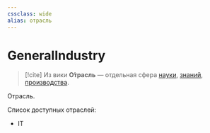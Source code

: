 ```yaml
---
cssclass: wide
alias: отрасль
---
```

# GeneralIndustry

>[!cite] Из вики
>**О́трасль** — отдельная сфера [науки](https://ru.wikipedia.org/wiki/%D0%9D%D0%B0%D1%83%D0%BA%D0%B0 "Наука"), [знаний](https://ru.wikipedia.org/wiki/%D0%97%D0%BD%D0%B0%D0%BD%D0%B8%D0%B5 "Знание"), [производства](https://ru.wikipedia.org/wiki/%D0%9F%D1%80%D0%BE%D0%B8%D0%B7%D0%B2%D0%BE%D0%B4%D1%81%D1%82%D0%B2%D0%BE "Производство").

Отрасль. 

Список доступных отраслей: 

- IT
